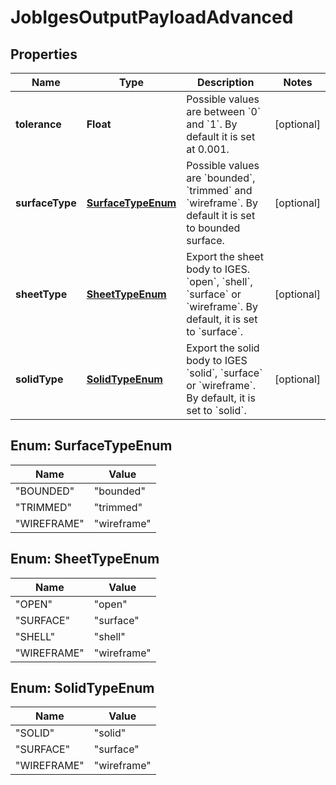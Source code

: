 
# JobIgesOutputPayloadAdvanced

## Properties
Name | Type | Description | Notes
------------ | ------------- | ------------- | -------------
**tolerance** | **Float** | Possible values are between &#x60;0&#x60; and &#x60;1&#x60;. By default it is set at 0.001. |  [optional]
**surfaceType** | [**SurfaceTypeEnum**](#SurfaceTypeEnum) | Possible values are &#x60;bounded&#x60;, &#x60;trimmed&#x60; and &#x60;wireframe&#x60;. By default it is set to bounded surface. |  [optional]
**sheetType** | [**SheetTypeEnum**](#SheetTypeEnum) | Export the sheet body to IGES. &#x60;open&#x60;, &#x60;shell&#x60;, &#x60;surface&#x60; or &#x60;wireframe&#x60;. By default, it is set to &#x60;surface&#x60;. |  [optional]
**solidType** | [**SolidTypeEnum**](#SolidTypeEnum) | Export the solid body to IGES &#x60;solid&#x60;, &#x60;surface&#x60; or &#x60;wireframe&#x60;. By default, it is set to &#x60;solid&#x60;. |  [optional]


<a name="SurfaceTypeEnum"></a>
## Enum: SurfaceTypeEnum
Name | Value
---- | -----
"BOUNDED" | &quot;bounded&quot;
"TRIMMED" | &quot;trimmed&quot;
"WIREFRAME" | &quot;wireframe&quot;


<a name="SheetTypeEnum"></a>
## Enum: SheetTypeEnum
Name | Value
---- | -----
"OPEN" | &quot;open&quot;
"SURFACE" | &quot;surface&quot;
"SHELL" | &quot;shell&quot;
"WIREFRAME" | &quot;wireframe&quot;


<a name="SolidTypeEnum"></a>
## Enum: SolidTypeEnum
Name | Value
---- | -----
"SOLID" | &quot;solid&quot;
"SURFACE" | &quot;surface&quot;
"WIREFRAME" | &quot;wireframe&quot;



